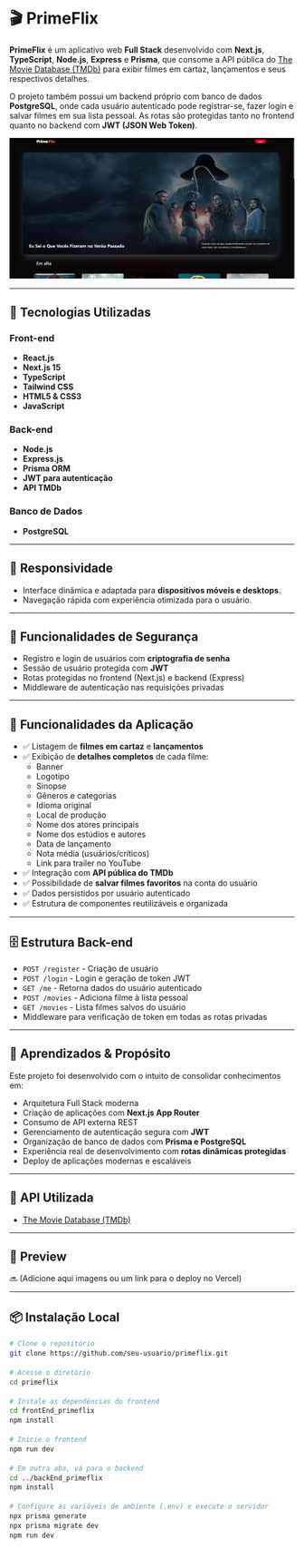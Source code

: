 # 🎬 PrimeFlix

**PrimeFlix** é um aplicativo web **Full Stack** desenvolvido com **Next.js**, **TypeScript**, **Node.js**, **Express** e **Prisma**, que consome a API pública do [The Movie Database (TMDb)](https://www.themoviedb.org/) para exibir filmes em cartaz, lançamentos e seus respectivos detalhes.

O projeto também possui um backend próprio com banco de dados **PostgreSQL**, onde cada usuário autenticado pode registrar-se, fazer login e salvar filmes em sua lista pessoal. As rotas são protegidas tanto no frontend quanto no backend com **JWT (JSON Web Token)**.

![Screenshot do projeto](./public/og-image.png)

---

## 🚀 Tecnologias Utilizadas

### Front-end
- **React.js**
- **Next.js 15**
- **TypeScript**
- **Tailwind CSS**
- **HTML5 & CSS3**
- **JavaScript**

### Back-end
- **Node.js**
- **Express.js**
- **Prisma ORM**
- **JWT para autenticação**
- **API TMDb**

### Banco de Dados
- **PostgreSQL**

---

## 📱 Responsividade

- Interface dinâmica e adaptada para **dispositivos móveis e desktops**.
- Navegação rápida com experiência otimizada para o usuário.

---

## 🔐 Funcionalidades de Segurança

- Registro e login de usuários com **criptografia de senha**
- Sessão de usuário protegida com **JWT**
- Rotas protegidas no frontend (Next.js) e backend (Express)
- Middleware de autenticação nas requisições privadas

---

## 🎥 Funcionalidades da Aplicação

- ✅ Listagem de **filmes em cartaz** e **lançamentos**
- ✅ Exibição de **detalhes completos** de cada filme:
  - Banner
  - Logotipo
  - Sinopse
  - Gêneros e categorias
  - Idioma original
  - Local de produção
  - Nome dos atores principais
  - Nome dos estúdios e autores
  - Data de lançamento
  - Nota média (usuários/críticos)
  - Link para trailer no YouTube
- ✅ Integração com **API pública do TMDb**
- ✅ Possibilidade de **salvar filmes favoritos** na conta do usuário
- ✅ Dados persistidos por usuário autenticado
- ✅ Estrutura de componentes reutilizáveis e organizada

---

## 🗄️ Estrutura Back-end

- `POST /register` - Criação de usuário
- `POST /login` - Login e geração de token JWT
- `GET /me` - Retorna dados do usuário autenticado
- `POST /movies` - Adiciona filme à lista pessoal
- `GET /movies` - Lista filmes salvos do usuário
- Middleware para verificação de token em todas as rotas privadas

---

## 🧠 Aprendizados & Propósito

Este projeto foi desenvolvido com o intuito de consolidar conhecimentos em:
- Arquitetura Full Stack moderna
- Criação de aplicações com **Next.js App Router**
- Consumo de API externa REST
- Gerenciamento de autenticação segura com **JWT**
- Organização de banco de dados com **Prisma e PostgreSQL**
- Experiência real de desenvolvimento com **rotas dinâmicas protegidas**
- Deploy de aplicações modernas e escaláveis

---

## 🔗 API Utilizada

- [The Movie Database (TMDb)](https://developer.themoviedb.org/docs)

---

## 📸 Preview

🔜 (Adicione aqui imagens ou um link para o deploy no Vercel)

---

## 📦 Instalação Local

```bash
# Clone o repositório
git clone https://github.com/seu-usuario/primeflix.git

# Acesse o diretório
cd primeflix

# Instale as dependências do frontend
cd frontEnd_primeflix
npm install

# Inicie o frontend
npm run dev

# Em outra aba, vá para o backend
cd ../backEnd_primeflix
npm install

# Configure as variáveis de ambiente (.env) e execute o servidor
npx prisma generate
npx prisma migrate dev
npm run dev
